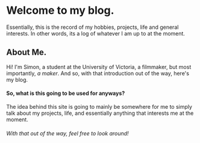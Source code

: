 # Welcome to my blog.
Essentially, this is the record of my hobbies, projects, life and general interests.
In other words, its a log of whatever I am up to at the moment.

## About Me.
Hi! I'm Simon, a student at the University of Victoria, a filmmaker, but most importantly, _a maker_.
And so, with that introduction out of the way, here's my blog.

#### So, what is this going to be used for anyways?
The idea behind this site is going to mainly be somewhere for me to simply talk about my projects, life,
 and essentially anything that interests me at the moment. 

###### With that out of the way, feel free to look around!
